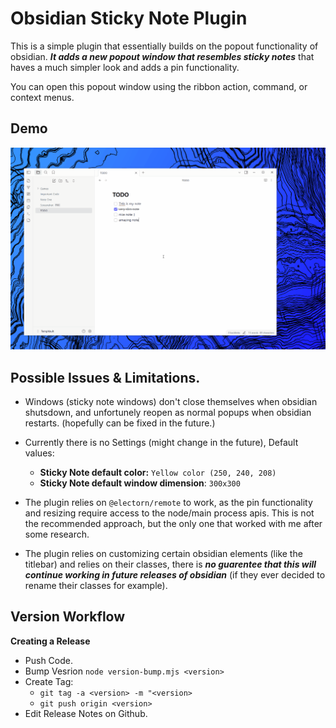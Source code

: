 # Obsidian Sticky Note Plugin

This is a simple plugin that essentially builds on the popout functionality of obsidian. **_It adds a new popout window that resembles sticky notes_** that haves a much simpler look and adds a pin functionality. 

You can open this popout window using the ribbon action, command, or context menus.

## Demo

![Demo Video](https://github.com/Abdo-reda/obsidian-sticky-notes-plugin/blob/main/assets/demo.gif?raw=true)

## Possible Issues & Limitations.

- Windows (sticky note windows) don't close themselves when obsidian shutsdown, and unfortunely reopen as normal popups when obsidian restarts. (hopefully can be fixed in the future.)

- Currently there is no Settings (might change in the future), Default values:
    - **Sticky Note default color:** `Yellow color (250, 240, 208)`
    - **Sticky Note default window dimension**: `300x300`


- The plugin relies on `@electorn/remote` to work, as the pin functionality and resizing require access to the node/main process apis. This is not the recommended approach, but the only one that worked with me after some research.

- The plugin relies on customizing certain obsidian elements (like the titlebar) and relies on their classes, there is _**no guarentee that this will continue working in future releases of obsidian**_ (if they ever decided to rename their classes for example).

## Version Workflow

**Creating a Release**
- Push Code.
- Bump Vesrion `node version-bump.mjs <version>`
- Create Tag:
    - `git tag -a <version> -m "<version>`
    - `git push origin <version>`
- Edit Release Notes on Github.